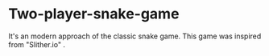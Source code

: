 # Two-player-snake-game
It's an modern approach of the classic snake game. This game was inspired from "Slither.io" .
